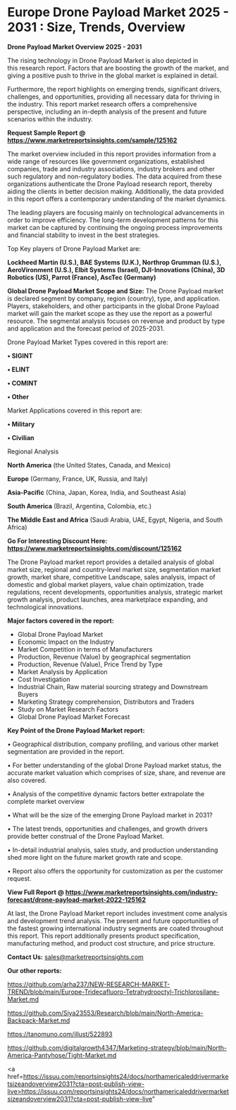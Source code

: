 # Europe Drone Payload Market 2025 - 2031 : Size, Trends, Overview

<Strong> Drone Payload Market Overview 2025 - 2031</strong>

The rising technology in Drone Payload Market is also depicted in this research report. Factors that are boosting the growth of the market, and giving a positive push to thrive in the global market is explained in detail.

Furthermore, the report highlights on emerging trends, significant drivers, challenges, and opportunities, providing all necessary data for thriving in the industry. This report market research offers a comprehensive perspective, including an in-depth analysis of the present and future scenarios within the industry.

<strong>Request Sample Report @ <a href=https://www.marketreportsinsights.com/sample/125162>https://www.marketreportsinsights.com/sample/125162</a></strong>

The market overview included in this report provides information from a wide range of resources like government organizations, established companies, trade and industry associations, industry brokers and other such regulatory and non-regulatory bodies. The data acquired from these organizations authenticate the Drone Payload research report, thereby aiding the clients in better decision making. Additionally, the data provided in this report offers a contemporary understanding of the market dynamics.

The leading players are focusing mainly on technological advancements in order to improve efficiency. The long-term development patterns for this market can be captured by continuing the ongoing process improvements and financial stability to invest in the best strategies.

Top Key players of Drone Payload Market are:

<strong>Lockheed Martin (U.S.), BAE Systems (U.K.), Northrop Grumman (U.S.), AeroVironment (U.S.), Elbit Systems (Israel), DJI-Innovations (China), 3D Robotics (US), Parrot (France), AscTec (Germany)</strong>

<strong><b>Global Drone Payload Market Scope and Size:</b></strong>
The Drone Payload market is declared segment by company, region (country), type, and application. Players, stakeholders, and other participants in the global Drone Payload market will gain the market scope as they use the report as a powerful resource. The segmental analysis focuses on revenue and product by type and application and the forecast period of 2025-2031.

Drone Payload Market Types covered in this report are:

<strong>• SIGINT

• ELINT

• COMINT

• Other</strong>

Market Applications covered in this report are:

<strong>• Military

• Civilian</strong> 

Regional Analysis

<strong>North America</strong> (the United States, Canada, and Mexico)

<strong>Europe</strong> (Germany, France, UK, Russia, and Italy)

<strong>Asia-Pacific</strong> (China, Japan, Korea, India, and Southeast Asia)

<strong>South America</strong> (Brazil, Argentina, Colombia, etc.)

<strong>The Middle East and Africa</strong> (Saudi Arabia, UAE, Egypt, Nigeria, and South Africa)

<strong>Go For Interesting Discount Here: <a href=https://www.marketreportsinsights.com/discount/125162>https://www.marketreportsinsights.com/discount/125162</a></strong>

The Drone Payload market report provides a detailed analysis of global market size, regional and country-level market size, segmentation market growth, market share, competitive Landscape, sales analysis, impact of domestic and global market players, value chain optimization, trade regulations, recent developments, opportunities analysis, strategic market growth analysis, product launches, area marketplace expanding, and technological innovations.

<strong><b>Major factors covered in the report:</b></strong>
<ul>
  <li>Global Drone Payload Market </li>
  <li>Economic Impact on the Industry</li>
  <li>Market Competition in terms of Manufacturers</li>
  <li>Production, Revenue (Value) by geographical segmentation</li>
  <li>Production, Revenue (Value), Price Trend by Type</li>
  <li>Market Analysis by Application</li>
  <li>Cost Investigation</li>
  <li>Industrial Chain, Raw material sourcing strategy and Downstream Buyers</li>
  <li>Marketing Strategy comprehension, Distributors and Traders</li>
  <li>Study on Market Research Factors</li>
  <li>Global Drone Payload Market Forecast</li>
</ul>

<strong><b>Key Point of the Drone Payload Market report:</b></strong>

• Geographical distribution, company profiling, and various other market segmentation are provided in the report.

• For better understanding of the global Drone Payload market status, the accurate market valuation which comprises of size, share, and revenue are also covered.

• Analysis of the competitive dynamic factors better extrapolate the complete market overview

• What will be the size of the emerging Drone Payload market in 2031?

• The latest trends, opportunities and challenges, and growth drivers provide better construal of the Drone Payload Market.

• In-detail industrial analysis, sales study, and production understanding shed more light on the future market growth rate and scope.

• Report also offers the opportunity for customization as per the customer request.

<strong><b>View Full Report @ <a href=https://www.marketreportsinsights.com/industry-forecast/drone-payload-market-2022-125162>https://www.marketreportsinsights.com/industry-forecast/drone-payload-market-2022-125162</a></b></strong>


At last, the Drone Payload Market report includes investment come analysis and development trend analysis. The present and future opportunities of the fastest growing international industry segments are coated throughout this report. This report additionally presents product specification, manufacturing method, and product cost structure, and price structure.

<strong>Contact Us:</strong>
sales@marketreportsinsights.com

<strong>Our other reports:</strong>

<a href=https://github.com/arha237/NEW-RESEARCH-MARKET-TREND/blob/main/Europe-Tridecafluoro-Tetrahydrooctyl-Trichlorosilane-Market.md>https://github.com/arha237/NEW-RESEARCH-MARKET-TREND/blob/main/Europe-Tridecafluoro-Tetrahydrooctyl-Trichlorosilane-Market.md</a>

<a href=https://github.com/Siya23553/Research/blob/main/North-America-Backpack-Market.md>https://github.com/Siya23553/Research/blob/main/North-America-Backpack-Market.md</a>

<a href=https://tanomuno.com/illust/522893>https://tanomuno.com/illust/522893</a>

<a href=https://github.com/digitalgrowth4347/Marketing-strategy/blob/main/North-America-Pantyhose/Tight-Market.md>https://github.com/digitalgrowth4347/Marketing-strategy/blob/main/North-America-Pantyhose/Tight-Market.md</a>

<a href=https://issuu.com/reportsinsights24/docs/northamericaleddrivermarketsizeandoverview2031?cta=post-publish-view-live>https://issuu.com/reportsinsights24/docs/northamericaleddrivermarketsizeandoverview2031?cta=post-publish-view-live</a>"

